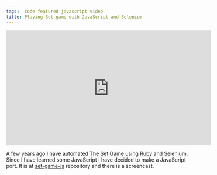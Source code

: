 ```yaml
---
tags:  code featured javascript video
title: Playing Set game with JavaScript and Selenium
---
```

<iframe width="560" height="315" src="https://www.youtube.com/embed/sTDY7Sb18x4" frameborder="0" allowfullscreen></iframe>

A few years ago I have automated [The Set Game](https://en.wikipedia.org/wiki/Set_(game)) using [Ruby and Selenium](/automating-the-set-game). Since I have learned some JavaScript I have decided to make a JavaScript port. It is at [set-game-js](https://github.com/zeljkofilipin/set-game-js) repository and there is a screencast.
